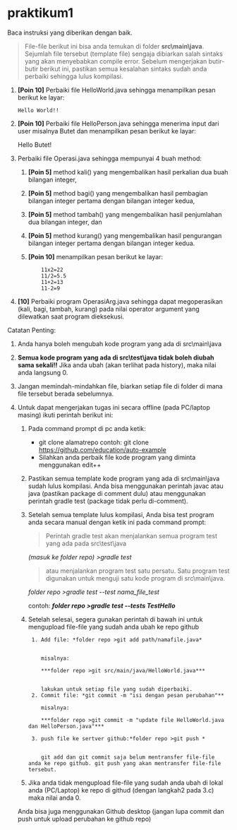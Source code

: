 # praktikum1
Baca instruksi yang diberikan dengan baik.
>File-file berikut ini bisa anda temukan di folder **src\main\java**.
>Sejumlah file tersebut (template file) sengaja dibiarkan salah sintaks yang akan menyebabkan compile error.
>Sebelum mengerjakan butir-butir berikut ini, pastikan semua kesalahan sintaks sudah anda perbaiki sehingga lulus kompilasi. 
1. **[Poin 10]** Perbaiki file HelloWorld.java sehingga menampilkan pesan berikut ke layar: 

       Hello World!!
1. **[Poin 10]** Perbaiki file HelloPerson.java sehingga menerima input dari user misalnya Butet dan menampilkan pesan berikut ke layar: 

      Hello Butet!
	  
1. Perbaiki file Operasi.java sehingga mempunyai 4 buah method: 
     1. **[Poin 5]** method kali() yang mengembalikan hasil perkalian dua buah bilangan integer, 
     1. **[Poin 5]** method bagi() yang mengembalikan hasil pembagian bilangan integer pertama dengan bilangan integer kedua, 
     1. **[Poin 5]** method tambah() yang mengembalikan hasil penjumlahan dua bilangan integer, dan  
     1. **[Poin 5]** method kurang() yang mengembalikan hasil pengurangan bilangan integer pertama dengan bilangan integer kedua.
     1. **[Poin 10]** menampilkan pesan berikut ke layar:
	 
	 
                11x2=22
                11/2=5.5
                11+2=13
                11-2=9

1. **[10]** Perbaiki program OperasiArg.java sehingga dapat megoperasikan (kali, bagi, tambah, kurang) pada nilai operator argument yang dilewatkan saat program dieksekusi. 

Catatan Penting:
1. Anda hanya boleh mengubah kode program yang ada di src\main\java
1. **Semua kode program yang ada di src\test\java  tidak boleh diubah sama sekali!!** Jika anda ubah (akan terlihat pada history), maka nilai anda langsung 0.
1. Jangan memindah-mindahkan file, biarkan setiap file di folder di mana file tersebut berada sebelumnya.
1. Untuk dapat mengerjakan tugas ini secara offline (pada PC/laptop masing) ikuti perintah berikut ini:
	1. Pada command prompt di pc anda ketik: 
	   * git clone alamatrepo
	   contoh: git clone https://github.com/education/auto-example
	   * Silahkan anda perbaik file kode program yang diminta menggunakan edit++
    1. Pastikan semua template kode program yang ada di src\main\java sudah lulus kompilasi. Anda bisa menggunakan perintah javac atau java (pastikan package di comment dulu) atau menggunakan perintah gradle test (package tidak perlu di-comment).
	1. Setelah semua template lulus kompilasi, Anda bisa test program anda secara manual dengan ketik ini pada command prompt:
	   > Perintah gradle test akan menjalankan semua program test yang ada pada src\test\java
       
	   
	   *(masuk ke folder repo) >gradle test*
	   
	   > atau menjalankan program test satu persatu. Satu program test digunakan untuk menguji satu kode program di src\main\java.
	   
	   
	   *folder repo >gradle test --test nama_file_test*
	   
	   contoh: ***folder repo >gradle test --tests TestHello***
	   
    1. Setelah selesai, segera gunakan perintah di bawah ini untuk mengupload file-file yang sudah anda ubah ke repo github
	
	
			1. Add file: *folder repo >git add path/namafile.java*
        
		
			   misalnya: 
		
			   ***folder repo >git src/main/java/HelloWorld.java***
		
		
			   lakukan untuk setiap file yang sudah diperbaiki.
			2. Commit file: *git commit -m "isi dengan pesan perubahan"**
		
		       misalnya:
		
		       ***folder repo >git commit -m "update file HelloWorld.java dan HelloPerson.java"***
		
		    3. push file ke sertver github:*folder repo >git push *
		
		
		       git add dan git commit saja belum mentransfer file-file anda ke repo github. git push yang akan mentransfer file-file tersebut. 
	1. Jika anda tidak mengupload file-file yang sudah anda ubah di lokal anda (PC/Laptop) ke repo di githud (dengan langkah2 pada 3.c) maka nilai anda 0.
	
	Anda bisa juga menggunakan Github desktop (jangan lupa commit dan push untuk upload perubahan ke github repo)
